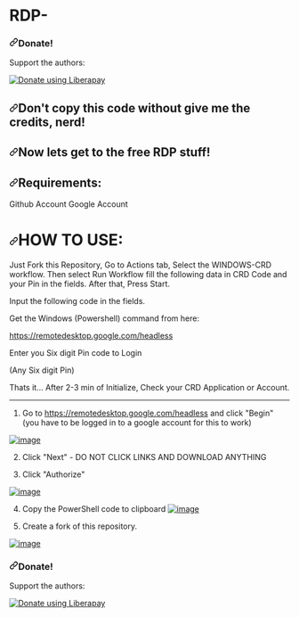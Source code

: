 # RDP-
<h3 dir="auto"><a id="user-content-donate" class="anchor" aria-hidden="true" href="#donate"><svg class="octicon octicon-link" viewBox="0 0 16 16" version="1.1" width="16" height="16" aria-hidden="true"><path fill-rule="evenodd" d="M7.775 3.275a.75.75 0 001.06 1.06l1.25-1.25a2 2 0 112.83 2.83l-2.5 2.5a2 2 0 01-2.83 0 .75.75 0 00-1.06 1.06 3.5 3.5 0 004.95 0l2.5-2.5a3.5 3.5 0 00-4.95-4.95l-1.25 1.25zm-4.69 9.64a2 2 0 010-2.83l2.5-2.5a2 2 0 012.83 0 .75.75 0 001.06-1.06 3.5 3.5 0 00-4.95 0l-2.5 2.5a3.5 3.5 0 004.95 4.95l1.25-1.25a.75.75 0 00-1.06-1.06l-1.25 1.25a2 2 0 01-2.83 0z"></path></svg></a><a id="user-content-donate" href="#donate"></a>Donate!</h3>
<p dir="auto">Support the authors:</p>
<p dir="auto"><a href="https://liberapay.com/ZheHacK/donate" rel="nofollow"><img alt="Donate using Liberapay" src="https://camo.githubusercontent.com/52e5c49c5effcd1c973f1d2cc96cf7160fe8d194254b5d890937834c23b6fab7/68747470733a2f2f6c69626572617061792e636f6d2f6173736574732f776964676574732f646f6e6174652e737667" style="max-width: 100%;"></a></p>

<h2 dir="auto"><a id="user-content-dont-copy-this-code-without-give-me-the-credits-nerd" class="anchor" aria-hidden="true" href="#dont-copy-this-code-without-give-me-the-credits-nerd"><svg class="octicon octicon-link" viewBox="0 0 16 16" version="1.1" width="16" height="16" aria-hidden="true"><path fill-rule="evenodd" d="M7.775 3.275a.75.75 0 001.06 1.06l1.25-1.25a2 2 0 112.83 2.83l-2.5 2.5a2 2 0 01-2.83 0 .75.75 0 00-1.06 1.06 3.5 3.5 0 004.95 0l2.5-2.5a3.5 3.5 0 00-4.95-4.95l-1.25 1.25zm-4.69 9.64a2 2 0 010-2.83l2.5-2.5a2 2 0 012.83 0 .75.75 0 001.06-1.06 3.5 3.5 0 00-4.95 0l-2.5 2.5a3.5 3.5 0 004.95 4.95l1.25-1.25a.75.75 0 00-1.06-1.06l-1.25 1.25a2 2 0 01-2.83 0z"></path></svg></a>Don't copy this code without give me the credits, nerd!</h2>
<h2 dir="auto"><a id="user-content-now-lets-get-to-the-free-rdp-stuff" class="anchor" aria-hidden="true" href="#now-lets-get-to-the-free-rdp-stuff"><svg class="octicon octicon-link" viewBox="0 0 16 16" version="1.1" width="16" height="16" aria-hidden="true"><path fill-rule="evenodd" d="M7.775 3.275a.75.75 0 001.06 1.06l1.25-1.25a2 2 0 112.83 2.83l-2.5 2.5a2 2 0 01-2.83 0 .75.75 0 00-1.06 1.06 3.5 3.5 0 004.95 0l2.5-2.5a3.5 3.5 0 00-4.95-4.95l-1.25 1.25zm-4.69 9.64a2 2 0 010-2.83l2.5-2.5a2 2 0 012.83 0 .75.75 0 001.06-1.06 3.5 3.5 0 00-4.95 0l-2.5 2.5a3.5 3.5 0 004.95 4.95l1.25-1.25a.75.75 0 00-1.06-1.06l-1.25 1.25a2 2 0 01-2.83 0z"></path></svg></a>Now lets get to the free RDP stuff!</h2>
<h2 dir="auto"><a id="user-content-requirements" class="anchor" aria-hidden="true" href="#requirements"><svg class="octicon octicon-link" viewBox="0 0 16 16" version="1.1" width="16" height="16" aria-hidden="true"><path fill-rule="evenodd" d="M7.775 3.275a.75.75 0 001.06 1.06l1.25-1.25a2 2 0 112.83 2.83l-2.5 2.5a2 2 0 01-2.83 0 .75.75 0 00-1.06 1.06 3.5 3.5 0 004.95 0l2.5-2.5a3.5 3.5 0 00-4.95-4.95l-1.25 1.25zm-4.69 9.64a2 2 0 010-2.83l2.5-2.5a2 2 0 012.83 0 .75.75 0 001.06-1.06 3.5 3.5 0 00-4.95 0l-2.5 2.5a3.5 3.5 0 004.95 4.95l1.25-1.25a.75.75 0 00-1.06-1.06l-1.25 1.25a2 2 0 01-2.83 0z"></path></svg></a>Requirements:</h2>
<p dir="auto">Github Account Google Account</p>
<h1 dir="auto"><a id="user-content-how-to-use" class="anchor" aria-hidden="true" href="#how-to-use"><svg class="octicon octicon-link" viewBox="0 0 16 16" version="1.1" width="16" height="16" aria-hidden="true"><path fill-rule="evenodd" d="M7.775 3.275a.75.75 0 001.06 1.06l1.25-1.25a2 2 0 112.83 2.83l-2.5 2.5a2 2 0 01-2.83 0 .75.75 0 00-1.06 1.06 3.5 3.5 0 004.95 0l2.5-2.5a3.5 3.5 0 00-4.95-4.95l-1.25 1.25zm-4.69 9.64a2 2 0 010-2.83l2.5-2.5a2 2 0 012.83 0 .75.75 0 001.06-1.06 3.5 3.5 0 00-4.95 0l-2.5 2.5a3.5 3.5 0 004.95 4.95l1.25-1.25a.75.75 0 00-1.06-1.06l-1.25 1.25a2 2 0 01-2.83 0z"></path></svg></a>HOW TO USE:</h1>
<p dir="auto">Just Fork this Repository, Go to Actions tab, Select the WINDOWS-CRD workflow. Then select Run Workflow fill the following data in CRD Code and your Pin in the fields. After that, Press Start.</p>
<p dir="auto">Input the following code in the fields.</p>
<p dir="auto">Get the Windows (Powershell) command from here:</p>
<p dir="auto"><a href="https://remotedesktop.google.com/headless" rel="nofollow">https://remotedesktop.google.com/headless</a></p>
<p dir="auto">Enter you Six digit Pin code to Login</p>
<p dir="auto">(Any Six digit Pin)</p>
<p dir="auto">Thats it... After 2-3 min of Initialize, Check your CRD Application or Account.</p>
<hr>
<ol dir="auto">
<li>Go to <a href="https://remotedesktop.google.com/headless" rel="nofollow">https://remotedesktop.google.com/headless</a> and click "Begin" (you have to be logged in to a google account for this to work)</li>
</ol>
<p dir="auto"><a href="https://user-images.githubusercontent.com/107085826/181581015-e24fd260-75bf-4352-b081-dbe71c0f96f0.png" rel="nofollow"><img src="https://user-images.githubusercontent.com/107085826/181581015-e24fd260-75bf-4352-b081-dbe71c0f96f0.png" alt="image" style="max-width: 100%;"></a></p>
<ol start="2" dir="auto">
<li>
<p dir="auto">Click "Next" - DO NOT CLICK LINKS AND DOWNLOAD ANYTHING</p>
</li>
<li>
<p dir="auto">Click "Authorize"</p>
</li>
</ol>
<p dir="auto"><a href="https://user-images.githubusercontent.com/107085826/181581949-ae6e9955-5b06-4429-9bb2-639cde65df67.png" rel="nofollow"><img src="https://user-images.githubusercontent.com/107085826/181581949-ae6e9955-5b06-4429-9bb2-639cde65df67.png" alt="image" style="max-width: 100%;"></a></p>
<ol start="4" dir="auto">
<li>
<p dir="auto">Copy the PowerShell code to clipboard
<a href="https://user-images.githubusercontent.com/107085826/181587525-f73ad169-a02b-4c0b-b4a6-edf3cc4bf43f.png" rel="nofollow"><img src="https://user-images.githubusercontent.com/107085826/181587525-f73ad169-a02b-4c0b-b4a6-edf3cc4bf43f.png" alt="image" style="max-width: 100%;"></a></p>
</li>
<li>
<p dir="auto">Create a fork of this repository.</p>
</li>
</ol>
<p dir="auto"><a href="https://user-images.githubusercontent.com/107085826/181589224-a802334a-a86a-4d7e-942c-054d8f2169e6.png" rel="nofollow"><img src="https://user-images.githubusercontent.com/107085826/181589224-a802334a-a86a-4d7e-942c-054d8f2169e6.png" alt="image" style="max-width: 100%;"></a></p>
<h3 dir="auto"><a id="user-content-donate" class="anchor" aria-hidden="true" href="#donate"><svg class="octicon octicon-link" viewBox="0 0 16 16" version="1.1" width="16" height="16" aria-hidden="true"><path fill-rule="evenodd" d="M7.775 3.275a.75.75 0 001.06 1.06l1.25-1.25a2 2 0 112.83 2.83l-2.5 2.5a2 2 0 01-2.83 0 .75.75 0 00-1.06 1.06 3.5 3.5 0 004.95 0l2.5-2.5a3.5 3.5 0 00-4.95-4.95l-1.25 1.25zm-4.69 9.64a2 2 0 010-2.83l2.5-2.5a2 2 0 012.83 0 .75.75 0 001.06-1.06 3.5 3.5 0 00-4.95 0l-2.5 2.5a3.5 3.5 0 004.95 4.95l1.25-1.25a.75.75 0 00-1.06-1.06l-1.25 1.25a2 2 0 01-2.83 0z"></path></svg></a><a id="user-content-donate" href="#donate"></a>Donate!</h3>
<p dir="auto">Support the authors:</p>
<p dir="auto"><a href="https://liberapay.com/ZheHacK/donate" rel="nofollow"><img alt="Donate using Liberapay" src="https://camo.githubusercontent.com/52e5c49c5effcd1c973f1d2cc96cf7160fe8d194254b5d890937834c23b6fab7/68747470733a2f2f6c69626572617061792e636f6d2f6173736574732f776964676574732f646f6e6174652e737667" style="max-width: 100%;"></a></p>

</article>
          </div>
      </div>

  </readme-toc>
